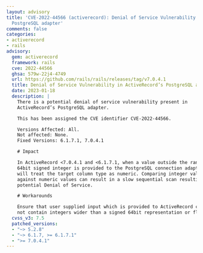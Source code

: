 ```yaml
---
layout: advisory
title: 'CVE-2022-44566 (activerecord): Denial of Service Vulnerability in ActiveRecord’s
  PostgreSQL adapter'
comments: false
categories:
- activerecord
- rails
advisory:
  gem: activerecord
  framework: rails
  cve: 2022-44566
  ghsa: 579w-22j4-4749
  url: https://github.com/rails/rails/releases/tag/v7.0.4.1
  title: Denial of Service Vulnerability in ActiveRecord’s PostgreSQL adapter
  date: 2023-01-18
  description: |
    There is a potential denial of service vulnerability present in
    ActiveRecord’s PostgreSQL adapter.

    This has been assigned the CVE identifier CVE-2022-44566.

    Versions Affected: All.
    Not affected: None.
    Fixed Versions: 6.1.7.1, 7.0.4.1

    # Impact

    In ActiveRecord <7.0.4.1 and <6.1.7.1, when a value outside the range for a
    64bit signed integer is provided to the PostgreSQL connection adapter, it
    will treat the target column type as numeric. Comparing integer values
    against numeric values can result in a slow sequential scan resulting in
    potential Denial of Service.

    # Workarounds

    Ensure that user supplied input which is provided to ActiveRecord clauses do
    not contain integers wider than a signed 64bit representation or floats.
  cvss_v3: 7.5
  patched_versions:
  - "~> 5.2.8"
  - "~> 6.1.7, >= 6.1.7.1"
  - ">= 7.0.4.1"
---
```


